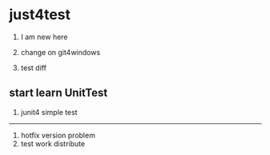 # just4test
1. I am new here

1. change on git4windows

1. test diff

## start learn UnitTest

1. junit4 simple test

---
1. hotfix version problem
1. test work distribute
